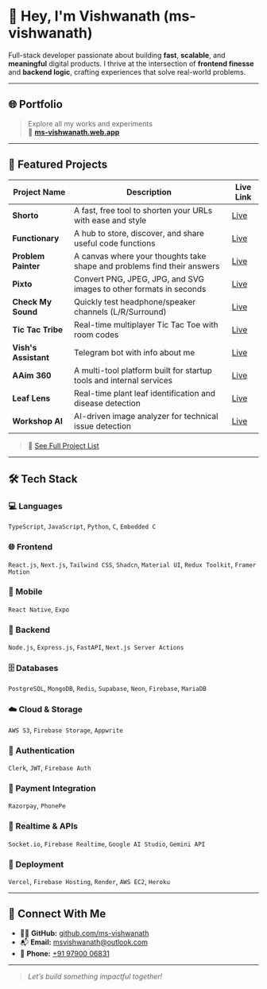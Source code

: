 # 👋 Hey, I'm Vishwanath (ms-vishwanath)

Full-stack developer passionate about building **fast**, **scalable**, and **meaningful** digital products. I thrive at the intersection of **frontend finesse** and **backend logic**, crafting experiences that solve real-world problems.

---

## 🌐 Portfolio

> Explore all my works and experiments  
🔗 **[ms-vishwanath.web.app](https://ms-vishwanath.web.app)**

---

## 🚀 Featured Projects

| Project Name            | Description                                                                                     | Live Link |
|-------------------------|-------------------------------------------------------------------------------------------------|-----------|
| **Shorto**              | A fast, free tool to shorten your URLs with ease and style                                     | [Live](https://shorto-one.vercel.app/) |
| **Functionary**         | A hub to store, discover, and share useful code functions                                      | [Live](https://functionary.vercel.app/) |
| **Problem Painter**     | A canvas where your thoughts take shape and problems find their answers                        | [Live](https://problem-painter.vercel.app/) |
| **Pixto**               | Convert PNG, JPEG, JPG, and SVG images to other formats in seconds                             | [Live](https://pixto.vercel.app/) |
| **Check My Sound**      | Quickly test headphone/speaker channels (L/R/Surround)                                         | [Live](https://checkmysound.web.app/) |
| **Tic Tac Tribe**       | Real-time multiplayer Tic Tac Toe with room codes                                              | [Live](https://tic-tac-tribe.web.app/) |
| **Vish's Assistant**    | Telegram bot with info about me                                                                | [Live](https://t.me/AboutVishBot) |
| **AAim 360**            | A multi-tool platform built for startup tools and internal services                            | [Live](https://aaim360.web.app/) |
| **Leaf Lens**           | Real-time plant leaf identification and disease detection                                      | [Live](https://leaf-lens.vercel.app/) |
| **Workshop AI**         | AI-driven image analyzer for technical issue detection                                         | [Live](https://workshop-ai-gilt.vercel.app/) |

> 🔗 [See Full Project List](https://ms-vishwanath.web.app#projects)

---

## 🛠️ Tech Stack

### 💻 Languages  
`TypeScript`, `JavaScript`, `Python`, `C`, `Embedded C`

### 🌐 Frontend  
`React.js`, `Next.js`, `Tailwind CSS`, `Shadcn`, `Material UI`, `Redux Toolkit`, `Framer Motion`

### 📱 Mobile  
`React Native`, `Expo`

### 🧠 Backend  
`Node.js`, `Express.js`, `FastAPI`, `Next.js Server Actions`

### 🗄️ Databases  
`PostgreSQL`, `MongoDB`, `Redis`, `Supabase`, `Neon`, `Firebase`, `MariaDB`

### ☁️ Cloud & Storage  
`AWS S3`, `Firebase Storage`, `Appwrite`

### 🔐 Authentication  
`Clerk`, `JWT`, `Firebase Auth`

### 💸 Payment Integration  
`Razorpay`, `PhonePe`

### 🔌 Realtime & APIs  
`Socket.io`, `Firebase Realtime`, `Google AI Studio`, `Gemini API`

### 🚀 Deployment  
`Vercel`, `Firebase Hosting`, `Render`, `AWS EC2`, `Heroku`

---

## 🔗 Connect With Me

- 🧑‍💻 **GitHub:** [github.com/ms-vishwanath](https://github.com/ms-vishwanath)  
- 📬 **Email:** [msvishwanath@outlook.com](mailto:msvishwanath@outlook.com)  
- 📱 **Phone:** [+91 97900 06831](tel:+919790006831)  

---

> _Let’s build something impactful together!_
